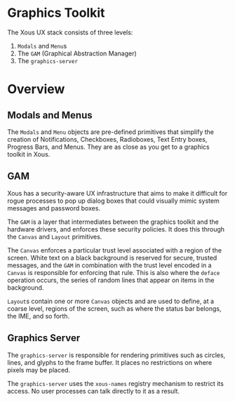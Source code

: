 # Graphics Toolkit

The Xous UX stack consists of three levels:

1. `Modals` and `Menu`s
2. The `GAM` (Graphical Abstraction Manager)
3. The `graphics-server`

# Overview
## Modals and Menus
The `Modals` and `Menu` objects are pre-defined primitives that simplify the creation of Notifications, Checkboxes, Radioboxes, Text Entry boxes, Progress Bars, and Menus. They are as close as you get to a graphics toolkit in Xous.

## GAM
Xous has a security-aware UX infrastructure that aims to make it difficult for rogue processes to pop up dialog boxes that could visually mimic system messages and password boxes.

The `GAM` is a layer that intermediates between the graphics toolkit and the hardware drivers, and enforces these security policies. It does this through the `Canvas` and `Layout` primitives.

The `Canvas` enforces a particular trust level associated with a region of the screen. White text on a black background is reserved for secure, trusted messages, and the `GAM` in combination with the trust level encoded in a `Canvas` is responsible for enforcing that rule. This is also where the `deface` operation occurs, the series of random lines that appear on items in the background.

`Layout`s contain one or more `Canvas` objects and are used to define, at a coarse level, regions of the screen, such as where the status bar belongs, the IME, and so forth.

## Graphics Server
The `graphics-server` is responsible for rendering primitives such as circles, lines, and glyphs to the frame buffer. It places no restrictions on where pixels may be placed.

The `graphics-server` uses the `xous-names` registry mechanism to restrict its access. No user processes can talk directly to it as a result.

